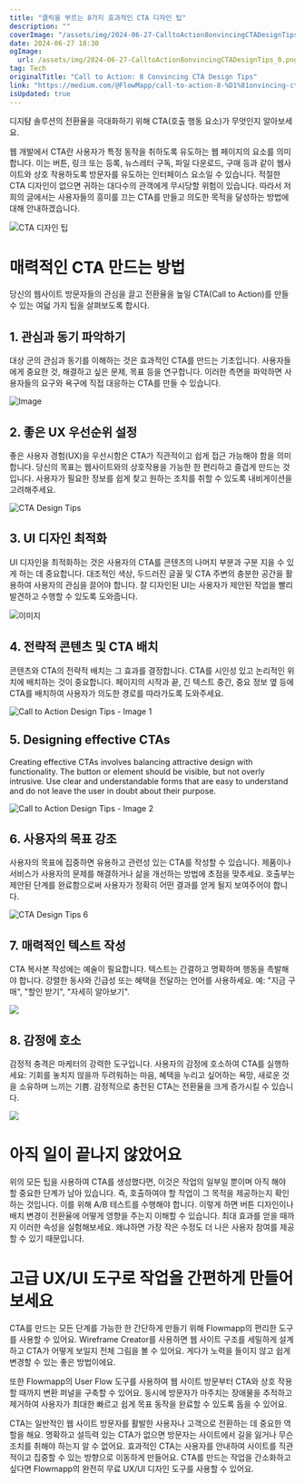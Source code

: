 ```yaml
---
title: "클릭을 부르는 8가지 효과적인 CTA 디자인 팁"
description: ""
coverImage: "/assets/img/2024-06-27-CalltoAction8onvincingCTADesignTips_0.png"
date: 2024-06-27 18:30
ogImage: 
  url: /assets/img/2024-06-27-CalltoAction8onvincingCTADesignTips_0.png
tag: Tech
originalTitle: "Call to Action: 8 Сonvincing CTA Design Tips"
link: "https://medium.com/@FlowMapp/call-to-action-8-%D1%81onvincing-cta-design-tips-596a8f39b296"
isUpdated: true
---
```






디지턈 솔루션의 전환율을 극대화하기 위해 CTA(호출 행동 요소)가 무엇인지 알아보세요. 

웹 개발에서 CTA란 사용자가 특정 동작을 취하도록 유도하는 웹 페이지의 요소를 의미합니다. 이는 버튼, 링크 또는 등록, 뉴스레터 구독, 파일 다운로드, 구매 등과 같이 웹사이트와 상호 작용하도록 방문자를 유도하는 인터페이스 요소일 수 있습니다. 적절한 CTA 디자인이 없으면 귀하는 대다수의 관객에게 무시당할 위험이 있습니다. 따라서 저희의 글에서는 사용자들의 흥미를 끄는 CTA를 만들고 의도한 목적을 달성하는 방법에 대해 안내하겠습니다. 

![CTA 디자인 팁](/assets/img/2024-06-27-CalltoAction8onvincingCTADesignTips_0.png)

# 매력적인 CTA 만드는 방법

<div class="content-ad"></div>

당신의 웹사이트 방문자들의 관심을 끌고 전환율을 높일 CTA(Call to Action)를 만들 수 있는 여덟 가지 팁을 살펴보도록 합시다.

## 1. 관심과 동기 파악하기

대상 군의 관심과 동기를 이해하는 것은 효과적인 CTA를 만드는 기초입니다. 사용자들에게 중요한 것, 해결하고 싶은 문제, 목표 등을 연구합니다. 이러한 측면을 파악하면 사용자들의 요구와 욕구에 직접 대응하는 CTA를 만들 수 있습니다.

![Image](/assets/img/2024-06-27-CalltoAction8onvincingCTADesignTips_1.png)

<div class="content-ad"></div>

## 2. 좋은 UX 우선순위 설정

좋은 사용자 경험(UX)을 우선시함은 CTA가 직관적이고 쉽게 접근 가능해야 함을 의미합니다. 당신의 목표는 웹사이트와의 상호작용을 가능한 한 편리하고 즐겁게 만드는 것입니다. 사용자가 필요한 정보를 쉽게 찾고 원하는 조치를 취할 수 있도록 내비게이션을 고려해주세요.

![CTA Design Tips](/assets/img/2024-06-27-CalltoAction8onvincingCTADesignTips_2.png)

## 3. UI 디자인 최적화

<div class="content-ad"></div>

UI 디자인을 최적화하는 것은 사용자의 CTA를 콘텐츠의 나머지 부분과 구분 지을 수 있게 하는 데 중요합니다. 대조적인 색상, 두드러진 글꼴 및 CTA 주변의 충분한 공간을 활용하여 사용자의 관심을 끌어야 합니다. 잘 디자인된 UI는 사용자가 제안된 작업을 빨리 발견하고 수행할 수 있도록 도와줍니다.

![이미지](/assets/img/2024-06-27-CalltoAction8onvincingCTADesignTips_3.png)

## 4. 전략적 콘텐츠 및 CTA 배치

콘텐츠와 CTA의 전략적 배치는 그 효과를 결정합니다. CTA를 시인성 있고 논리적인 위치에 배치하는 것이 중요합니다. 페이지의 시작과 끝, 긴 텍스트 중간, 중요 정보 옆 등에 CTA를 배치하여 사용자가 의도한 경로를 따라가도록 도와주세요.

<div class="content-ad"></div>


![Call to Action Design Tips - Image 1](/assets/img/2024-06-27-CalltoAction8onvincingCTADesignTips_4.png)

## 5. Designing effective CTAs

Creating effective CTAs involves balancing attractive design with functionality. The button or element should be visible, but not overly intrusive. Use clear and understandable forms that are easy to understand and do not leave the user in doubt about their purpose.

![Call to Action Design Tips - Image 2](/assets/img/2024-06-27-CalltoAction8onvincingCTADesignTips_5.png)


<div class="content-ad"></div>

## 6. 사용자의 목표 강조

사용자의 목표에 집중하면 유용하고 관련성 있는 CTA를 작성할 수 있습니다. 제품이나 서비스가 사용자의 문제를 해결하거나 삶을 개선하는 방법에 초점을 맞추세요. 호출부는 제안된 단계를 완료함으로써 사용자가 정확히 어떤 결과를 얻게 될지 보여주어야 합니다.

![CTA Design Tips 6](/assets/img/2024-06-27-CalltoAction8onvincingCTADesignTips_6.png)

## 7. 매력적인 텍스트 작성

<div class="content-ad"></div>

CTA 복사본 작성에는 예술이 필요합니다. 텍스트는 간결하고 명확하며 행동을 촉발해야 합니다. 강렬한 동사와 긴급성 또는 혜택을 전달하는 언어를 사용하세요. 예: "지금 구매", "할인 받기", "자세히 알아보기".

![](/assets/img/2024-06-27-CalltoAction8onvincingCTADesignTips_7.png)

## 8. 감정에 호소

감정적 충격은 마케터의 강력한 도구입니다. 사용자의 감정에 호소하여 CTA를 실행하세요: 기회를 놓치지 않을까 두려워하는 마음, 혜택을 누리고 싶어하는 욕망, 새로운 것을 소유하며 느끼는 기쁨. 감정적으로 충전된 CTA는 전환율을 크게 증가시킬 수 있습니다.

<div class="content-ad"></div>

<img src="/assets/img/2024-06-27-CalltoAction8onvincingCTADesignTips_8.png" />

# 아직 일이 끝나지 않았어요

위의 모든 팁을 사용하여 CTA를 생성했다면, 이것은 작업의 일부일 뿐이며 아직 해야 할 중요한 단계가 남아 있습니다. 즉, 호출하여야 할 작업이 그 목적을 제공하는지 확인하는 것입니다. 이를 위해 A/B 테스트를 수행해야 합니다. 이렇게 하면 버튼 디자인이나 배치 변경이 전환율에 어떻게 영향을 주는지 이해할 수 있습니다. 최대 효과를 얻을 때까지 이러한 속성을 실험해보세요. 왜냐하면 가장 작은 수정도 더 나은 사용자 참여를 제공할 수 있기 때문입니다.

# 고급 UX/UI 도구로 작업을 간편하게 만들어보세요

<div class="content-ad"></div>

CTA를 만드는 모든 단계를 가능한 한 간단하게 만들기 위해 Flowmapp의 편리한 도구를 사용할 수 있어요. Wireframe Creator를 사용하면 웹 사이트 구조를 세밀하게 설계하고 CTA가 어떻게 보일지 전체 그림을 볼 수 있어요. 게다가 노력을 들이지 않고 쉽게 변경할 수 있는 좋은 방법이에요.

또한 Flowmapp의 User Flow 도구를 사용하여 웹 사이트 방문부터 CTA와 상호 작용할 때까지 변환 퍼널을 구축할 수 있어요. 동시에 방문자가 마주치는 장애물을 추적하고 제거하여 사용자가 최대한 빠르고 쉽게 목표 동작을 완료할 수 있도록 돕을 수 있어요.

CTA는 일반적인 웹 사이트 방문자를 활발한 사용자나 고객으로 전환하는 데 중요한 역할을 해요. 명확하고 설득력 있는 CTA가 없으면 방문자는 사이트에서 길을 잃거나 무슨 조치를 취해야 하는지 알 수 없어요. 효과적인 CTA는 사용자를 안내하여 사이트를 직관적이고 집중할 수 있는 방향으로 이동하게 만들어요. CTA를 만드는 작업을 간소화하고 싶다면 Flowmapp의 완전히 무료 UX/UI 디자인 도구를 사용할 수 있어요.